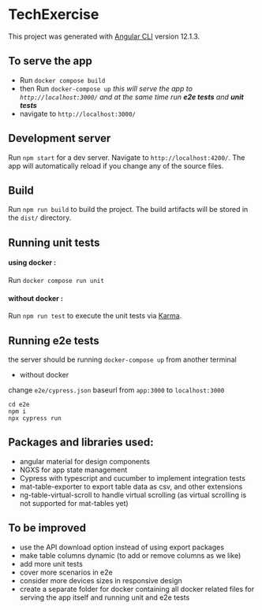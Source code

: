 # TechExercise

This project was generated with [Angular CLI](https://github.com/angular/angular-cli) version 12.1.3.

## To serve the app
- Run `docker compose build`
- then Run `docker-compose up`
  *this will serve the app to `http://localhost:3000/`
  and at the same time run **e2e tests** and **unit tests***
- navigate to `http://localhost:3000/`

## Development server

Run `npm start` for a dev server. Navigate to `http://localhost:4200/`. The app will automatically reload if you change any of the source files.

## Build

Run `npm run build` to build the project. The build artifacts will be stored in the `dist/` directory.

## Running unit tests

#### using docker :

Run `docker compose run unit`

#### without docker :

Run `npm run test` to execute the unit tests via [Karma](https://karma-runner.github.io).

## Running e2e tests

the server should be running
`docker-compose up`
from another terminal

- without docker

change `e2e/cypress.json` baseurl from `app:3000` to `localhost:3000`

```
cd e2e
npm i
npx cypress run
```

## Packages and libraries used:
- angular material for design components
- NGXS for app state management
- Cypress with typescript and cucumber to implement integration tests
- mat-table-exporter to export table data as csv, and other extensions
- ng-table-virtual-scroll to handle virtual scrolling (as virtual scrolling is not supported for mat-tables yet)

## To be improved
- use the API download option instead of using export packages
- make table columns dynamic (to add or remove columns as we like)
- add more unit tests
- cover more scenarios in e2e
- consider more devices sizes in responsive design
- create a separate folder for docker containing all docker related files for serving the app itself and running unit and e2e tests

####
